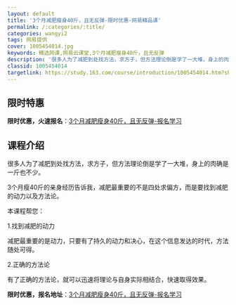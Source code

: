 ```yaml
---
layout: default
title: '3个月减肥瘦身40斤，且无反弹-限时优惠-网易精品课'
permalink: /:categories/:title/
categories: wangyi2
tags: 网易提供
cover: 1005454014.jpg
keywords: 精选网课,网易云课堂,3个月减肥瘦身40斤，且无反弹
description: '很多人为了减肥到处找方法，求方子，但方法理论倒是学了一大堆，身上的肉确是一斤也不少。3个月瘦40斤的亲身经历告诉我，减肥'
classid: 1005454014
targetlink: https://study.163.com/course/introduction/1005454014.htm?share=1&shareId=1025206652&utm_campaign=share&utm_medium=iphoneShare&utm_source=&utm_u=1025206652
---
```


## 限时特惠

**限时优惠，火速报名**：[3个月减肥瘦身40斤，且无反弹-报名学习](https://study.163.com/course/introduction/1005454014.htm?share=1&shareId=1025206652&utm_campaign=share&utm_medium=iphoneShare&utm_source=&utm_u=1025206652)

## 课程介绍

很多人为了减肥到处找方法，求方子，但方法理论倒是学了一大堆，身上的肉确是一斤也不少。



3个月瘦40斤的亲身经历告诉我，减肥最重要的不是四处求偏方，而是要找到减肥的动力以及方法论。



本课程帮您：



1.找到减肥的动力

减肥最重要的是动力，只要有了持久的动力和决心，在这个信息发达的时代，方法随处可得。



2.正确的方法论

有了正确的方法论，就可以迅速将理论与自身实际相结合，快速取得效果。

**限时优惠，报名地址**：[3个月减肥瘦身40斤，且无反弹-报名学习](https://study.163.com/course/introduction/1005454014.htm?share=1&shareId=1025206652&utm_campaign=share&utm_medium=iphoneShare&utm_source=&utm_u=1025206652)

